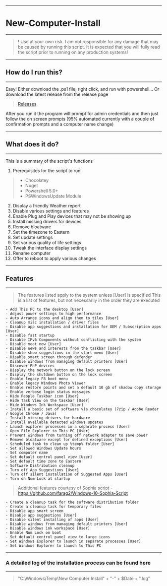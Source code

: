 _______________
# New-Computer-Install
_______________

>! Use at your own risk. I am not responsible for any damage that may be caused by running this script. It is expected that you will fully read the script prior to running on any production systems!

_______________
## How do I run this?
_______________

Easy! Either download the .ps1 file, right click, and run with powershell... Or download the latest release from the release page
> [Releases](https://github.com/aar318/New-Computer-Install/releases)

After you run it the program will prompt for admin credentials and then just follow the on screen prompts (95% automated currently with a couple of confirmation prompts and a computer name change)

_______________
## What does it do?
_______________
This is a summary of the script's functions

1. Prerequisites for the script to run
  >    - Chocolatey
  >    - Nuget
  >    - Powershell 5.0+
  >    - PSWindowsUpdate Module
2. Display a friendly Weather report
3. Disable various settings and features 
4. Enable Plug and Play devices that may not be showing up
5. Install missing drivers for devices
6. Remove bloatware
7. Set the timezone to Eastern
8. Set update settings
9. Set various quality of life settings
10. Tweak the interface display settings  
11. Rename computer
12. Offer to reboot to apply various changes

_______________
## Features
_______________
> The features listed apply to the system unless [User] is specified
> This is a list of features, but not necessarily in the order they are executed

    - Add This PC to the desktop [User]
    - Adjust power settings to high performance
    - Auto Arrange icons and align them to tiles [User]
    - Cleanup misc installation / driver files
    - Disable app suggestions and installation for OEM / Subscription apps [User]
    - Disable fast startup
    - Disable IPv6 Components without conflicting with the system
    - Disable meet now [User]
    - Disable news and interests from the taskbar [User]
    - Disable show suggestions in the start menu [User]
    - Disable smart screen through defender
    - Disable windows from managing default printers [User]
    - Discover PnP devices
    - Display the network button on the lock screen
    - Display the shutdown button on the lock screen
    - Enable legacy F8 boot menu
    - Enable legacy Windows Photo Viewer
    - Enable restore points and set a default 10 gb of shadow copy storage
    - Enable verbose login status messages
    - Hide People Taskbar icon [User]
    - Hide Task View on the taskbar [User]
    - Hide Windows Ink Workspace [User]
    - Install a basic set of software via chocolatey (7zip / Adobe Reader / Google Chrome / Java)
    - Install missing drivers for hardware
    - Install available detected windows updates
    - Launch explorer processes in a separate process [User]
    - Open File Explorer to This PC [User]
    - Prevent windows from turning off network adapter to save power
    - Remove bloatware except for defined exceptions [User]
    - Scheduled task to clean up %temp% folder [User]
    - Set allowed Windows Update hours
    - Set computer name
    - Set default control panel view [User]
    - Set default time zone to Eastern
    - Software Distribution cleanup
    - Turn off App Suggestions [User]
    - Turn off silent installation of Suggested Apps [User]
    - Turn on Num Lock at startup

> Additional features courtesy of Sophia script - https://github.com/farag2/Windows-10-Sophia-Script 

    - Create a cleanup task for the software distribution folder
    - Create a cleanup task for temporary files
    - Disable app smart screen
    - Disable app suggestions [User]
    - Disable silent installing of apps [User]
    - Disable windows from managing default printers [User]
    - Disable windows ink workspace [User]
    - Enable Num Lock on boot
    - Set default control panel view to large icons
    - Set Windows Explorer to launch in separate processes [User]
    - Set Windows Explorer to launch to This PC

_______________
### A detailed log of the installation process can be found here
_______________
> "C:\Windows\Temp\New Computer Install" + "-" + $Date + ".log"
